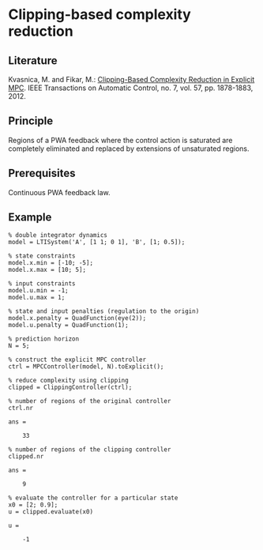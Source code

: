 # Clipping-based complexity reduction

## Literature

Kvasnica, M. and Fikar, M.: [Clipping-Based Complexity Reduction in Explicit MPC](http://ieeexplore.ieee.org/xpl/articleDetails.jsp?arnumber=6099563). IEEE Transactions on Automatic Control, no. 7, vol. 57, pp. 1878-1883, 2012.

## Principle

Regions of a PWA feedback where the control action is saturated are completely eliminated and replaced by extensions of unsaturated regions.

## Prerequisites

Continuous PWA feedback law.

## Example

    % double integrator dynamics
    model = LTISystem('A', [1 1; 0 1], 'B', [1; 0.5]);
    
    % state constraints
    model.x.min = [-10; -5];
    model.x.max = [10; 5];
    
    % input constraints
    model.u.min = -1;
    model.u.max = 1;
    
    % state and input penalties (regulation to the origin)
    model.x.penalty = QuadFunction(eye(2));
    model.u.penalty = QuadFunction(1);
    
    % prediction horizon
    N = 5;
    
    % construct the explicit MPC controller
    ctrl = MPCController(model, N).toExplicit();
    
    % reduce complexity using clipping
    clipped = ClippingController(ctrl);
    
    % number of regions of the original controller
    ctrl.nr
    
    ans =
    
        33
        
    % number of regions of the clipping controller
    clipped.nr
    
    ans =
    
        9
        
    % evaluate the controller for a particular state
    x0 = [2; 0.9];
    u = clipped.evaluate(x0)
    
    u =
    
        -1